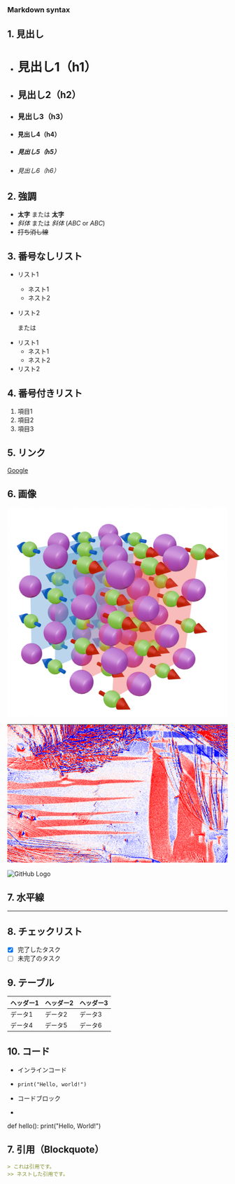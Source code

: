 ### Markdown syntax

## 1. 見出し
- # 見出し1（h1）
- ## 見出し2（h2）
- ### 見出し3（h3）
- #### 見出し4（h4）
- ##### 見出し5（h5）
- ###### 見出し6（h6）

## 2. 強調
- **太字** または __太字__
- *斜体* または _斜体_ (*ABC* or _ABC_)
- ~~打ち消し線~~

## 3. 番号なしリスト
- リスト1
  - ネスト1
  - ネスト2
- リスト2
  
  または
  
* リスト1
  * ネスト1
  * ネスト2
* リスト2

## 4. 番号付きリスト
1. 項目1
2. 項目2
3. 項目3

## 5. リンク
[Google](https://github.com/)

## 6. 画像
![代替テキスト](https://github.com/ko5656/Markdown-syntax/blob/main/picture/abdomain2.png)

<img src="https://github.com/ko5656/Markdown-syntax/blob/main/picture/polarizing-microscope-image.png" alt="偏光顕微画像" width="700">

![GitHub Logo](https://github.githubassets.com/images/modules/logos_page/GitHub-Mark.png)

## 7. 水平線
---

## 8. チェックリスト
- [x] 完了したタスク
- [ ] 未完了のタスク

## 9. テーブル
| ヘッダー1 | ヘッダー2 | ヘッダー3 |
|----------|----------|----------|
| データ1  | データ2  | データ3  |
| データ4  | データ5  | データ6  |

## 10. コード
- インラインコード
- `print("Hello, world!")`

- コードブロック
- ```python
def hello():
    print("Hello, World!")


## **7. 引用（Blockquote）**
```md
> これは引用です。
>> ネストした引用です。










